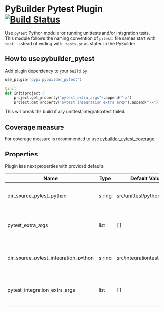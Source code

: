 PyBuilder Pytest Plugin [![Build Status](https://travis-ci.org/AlexeySanko/pybuilder_pytest.svg?branch=master)](https://travis-ci.org/AlexeySanko/pybuilder_pytest)
=======================

Use `pytest` Python module for running unittests and/or integration tests. This module follows the naming convention of `pytest`: file names start with `test_` instead of ending with `_tests.py` as stated in the PyBuilder

How to use pybuilder_pytest
----------------------------------

Add plugin dependency to your `build.py`
```python
use_plugin('pypi:pybuilder_pytest')

@init
def init(project):
    project.get_property("pytest_extra_args").append("-x")
    project.get_property("pytest_integration_extra_args").append("-x")
```

This will break the build if any unittest/integrationtest failed.

Coverage measure
----------------------------------

For coverage measure is recommended to use [pybuilder_pytest_coverage](https://github.com/AlexeySanko/pybuilder_pytest_coverage)

Properties
----------

Plugin has next properties with provided defaults

| Name                                 | Type | Default Value              | Description |
|--------------------------------------| --- |----------------------------| --- |
| dir_source_pytest_python             | string | src/unittest/python        | Relative path to directory with unittest modules
| pytest_extra_args                    | list | `[]`                       | Extra arguments which will be passed to pytest |
| dir_source_pytest_integration_python | string | src/integrationtest/python | Relative path to directory with integrationtest modules
| pytest_integration_extra_args        | list | `[]`                       | Extra arguments which will be passed to pytest |
